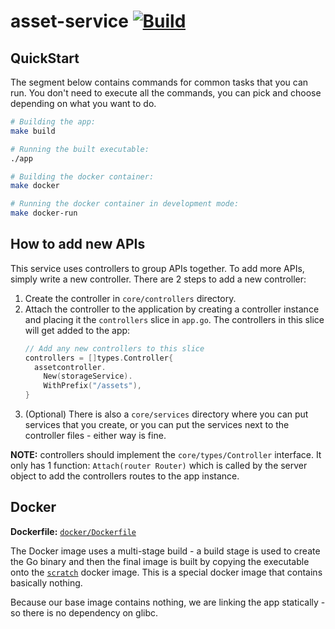 # asset-service [![Build](https://github.com/atomata/model-service/actions/workflows/test.yml/badge.svg)](https://github.com/atomata/model-service/actions/workflows/test.yml)

## QuickStart

The segment below contains commands for common tasks that you can run. You don't
need to execute all the commands, you can pick and choose depending on what you
want to do.

```bash
# Building the app:
make build

# Running the built executable:
./app

# Building the docker container:
make docker

# Running the docker container in development mode:
make docker-run
```

## How to add new APIs

This service uses controllers to group APIs together. To add more APIs, simply
write a new controller. There are 2 steps to add a new controller:

1. Create the controller in `core/controllers` directory.
2. Attach the controller to the application by creating a controller instance
   and placing it the `controllers` slice in `app.go`. The controllers in this
   slice will get added to the app:
   ```go
   // Add any new controllers to this slice
   controllers = []types.Controller{
     assetcontroller.
       New(storageService).
       WithPrefix("/assets"),
   }
   ```
3. (Optional) There is also a `core/services` directory where you can put
   services that you create, or you can put the services next to the controller
   files - either way is fine.

**NOTE:** controllers should implement the `core/types/Controller` interface. It
only has 1 function: `Attach(router Router)` which is called by the server
object to add the controllers routes to the app instance.

## Docker

**Dockerfile:** [`docker/Dockerfile`](docker/Dockerfile)

The Docker image uses a multi-stage build - a build stage is used to create the
Go binary and then the final image is built by copying the executable onto the
[`scratch`](https://hub.docker.com/_/scratch) docker image. This is a special
docker image that contains basically nothing.

Because our base image contains nothing, we are linking the app statically - so
there is no dependency on glibc.
